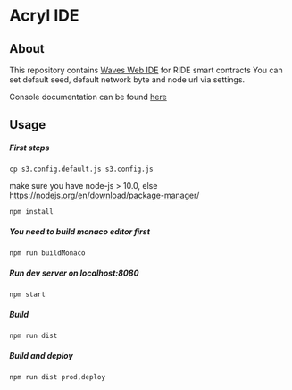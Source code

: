 # Acryl IDE
## About
This repository contains [Waves Web IDE](https://ide.wavesplatform.com) for RIDE smart contracts
You can set default seed, default network byte and node url via settings.

Console documentation can be found [here](https://github.com/wavesplatform/waves-repl) 
## Usage
##### First steps

```
cp s3.config.default.js s3.config.js

```

make sure you have node-js > 10.0, else https://nodejs.org/en/download/package-manager/

```npm
npm install
```

##### You need to build monaco editor first
```npm
npm run buildMonaco
```
##### Run dev server on localhost:8080
```npm
npm start
```
##### Build 
```npm
npm run dist
```
##### Build and deploy
```npm
npm run dist prod,deploy
```

